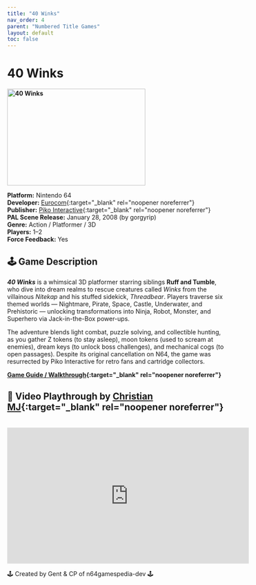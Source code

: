 ```yaml
---
title: "40 Winks"
nav_order: 4
parent: "Numbered Title Games"
layout: default
toc: false
---
```


# 40 Winks

<b>
  <img src="https://raw.githubusercontent.com/TheGent/n64gamespedia/main/media/usa/40-winks.jpg"
       alt="40 Winks"
       width="320"
       height="224" />
</b>

**Platform:** Nintendo 64  
**Developer:** [Eurocom](https://en.wikipedia.org/wiki/Eurocom){:target="_blank" rel="noopener noreferrer"}  
**Publisher:** [Piko Interactive](https://en.wikipedia.org/wiki/Piko_Interactive){:target="_blank" rel="noopener noreferrer"}  
**PAL Scene Release:** January 28, 2008 (by gorgyrip)  
**Genre:** Action / Platformer / 3D  
**Players:** 1–2  
**Force Feedback:** Yes  

## 🕹️ Game Description

_**40 Winks**_ is a whimsical 3D platformer starring siblings **Ruff and Tumble**, who dive into dream realms to rescue creatures called *Winks* from the villainous *Nitekap* and his stuffed sidekick, *Threadbear*. Players traverse six themed worlds — Nightmare, Pirate, Space, Castle, Underwater, and Prehistoric — unlocking transformations into Ninja, Robot, Monster, and Superhero via Jack-in-the-Box power-ups.

The adventure blends light combat, puzzle solving, and collectible hunting, as you gather Z tokens (to stay asleep), moon tokens (used to scream at enemies), dream keys (to unlock boss challenges), and mechanical cogs (to open passages). Despite its original cancellation on N64, the game was resurrected by Piko Interactive for retro fans and cartridge collectors.

**[Game Guide / Walkthrough](https://gamefaqs.gamespot.com/ps/196519-40-winks/faqs/18903){:target="_blank" rel="noopener noreferrer"}**

## 🎥 Video Playthrough by [Christian MJ](https://www.youtube.com/channel/UC3C1b82ZVFwfQ9QKYREZrmg){:target="_blank" rel="noopener noreferrer"}

<br />

<iframe width="560" height="315"
        src="https://www.youtube.com/embed/videoseries?list=PLWFWtJimxpDjUy6jp_bXt3zHmuWySabIq"
        title="40 Winks – Christian MJ Playlist"
        frameborder="0"
        allowfullscreen></iframe>

🕹️ Created by Gent & CP of n64gamespedia-dev 🕹️

<!-- Vault Format: n64gamespedia-dev -->
<!-- Protocol Source: _vault-specs/format-protocol.md -->
